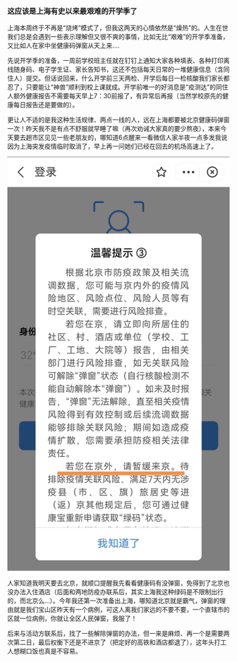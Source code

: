 ### 这应该是上海有史以来最艰难的开学季了

上海本周终于不再是“烧烤”模式了，但我这两天的心情依然是“燥热”的。人生在世我们总是会遇到一些表示理解但又很不爽的事情，比如无比“艰难”的开学季准备，又比如人在家中坐健康码弹窗从天上来….

先说开学季的准备，一周前学校班主任就在钉钉上通知大家各种填表、各种打印离线随身码、电子学生证、家长告知书，这还不包括每天日常的一堆健康信息（含同住人）提交。但话说回来，什么开学前三天两检、开学后每日一检核酸我们家长都忍了，只要能让“神兽”顺利到校上课就成。开学前唯一的好消息是“疫测达”的同住人额外健康报告不需要每天早上7：30前报了，有异常后再报（当然学校原先的健康每日报告还是要做的）。

更让人不适的是我这种生活规律、两点一线的人，远在上海都要被北京健康码弹窗一次！昨天我不是有点不舒服就早睡了嘛（再次劝诫大家真的要少熬夜），本来今天要去趟市区见见一些老朋友的，哪知道6点醒来一看微信人家半夜一点多发我说因为上海突发疫情临时取消了，早上再一问她们已经在回去的机场高速上了。

![弹窗](../img/kxwy-1.jpg)

人家知道我明天要去北京，就顺口提醒我先看看健康码有没弹窗，免得到了北京也没办法入住酒店（后面和两地防疫办联系后，其实上海我这种绿码是不限制出行的，而北京么…）。今年我还第一次准备出上海，哪知道北京就是霸气，弹窗的理由就是我们宝山区昨天有一个病例，可这人离我们家远的不要不要，一个直辖市的区就一位病例，你就让全区人民弹窗，我服了！

后来与活动方联系后，找了一些解除弹窗的办法，但一来是麻烦、再一个是需要两次第二日，最后权衡下还是不进京了（把定好的高铁和酒店都退了），这年头打工人想糊口饭也真是不容易。

